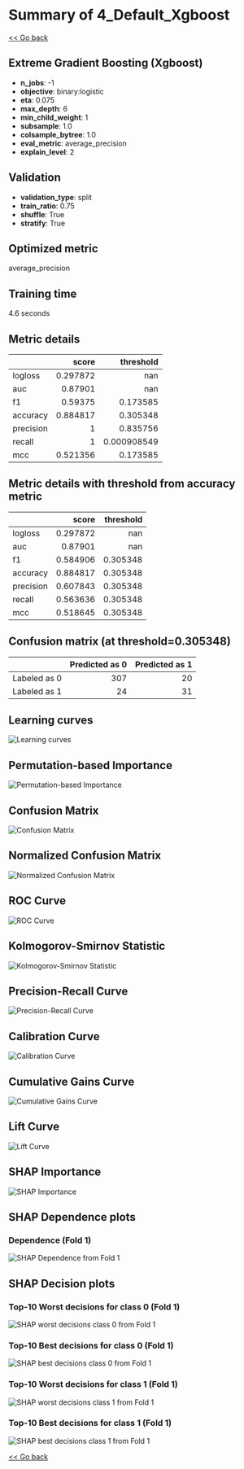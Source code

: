 # Summary of 4_Default_Xgboost

[<< Go back](../README.md)


## Extreme Gradient Boosting (Xgboost)
- **n_jobs**: -1
- **objective**: binary:logistic
- **eta**: 0.075
- **max_depth**: 6
- **min_child_weight**: 1
- **subsample**: 1.0
- **colsample_bytree**: 1.0
- **eval_metric**: average_precision
- **explain_level**: 2

## Validation
 - **validation_type**: split
 - **train_ratio**: 0.75
 - **shuffle**: True
 - **stratify**: True

## Optimized metric
average_precision

## Training time

4.6 seconds

## Metric details
|           |    score |     threshold |
|:----------|---------:|--------------:|
| logloss   | 0.297872 | nan           |
| auc       | 0.87901  | nan           |
| f1        | 0.59375  |   0.173585    |
| accuracy  | 0.884817 |   0.305348    |
| precision | 1        |   0.835756    |
| recall    | 1        |   0.000908549 |
| mcc       | 0.521356 |   0.173585    |


## Metric details with threshold from accuracy metric
|           |    score |   threshold |
|:----------|---------:|------------:|
| logloss   | 0.297872 |  nan        |
| auc       | 0.87901  |  nan        |
| f1        | 0.584906 |    0.305348 |
| accuracy  | 0.884817 |    0.305348 |
| precision | 0.607843 |    0.305348 |
| recall    | 0.563636 |    0.305348 |
| mcc       | 0.518645 |    0.305348 |


## Confusion matrix (at threshold=0.305348)
|              |   Predicted as 0 |   Predicted as 1 |
|:-------------|-----------------:|-----------------:|
| Labeled as 0 |              307 |               20 |
| Labeled as 1 |               24 |               31 |

## Learning curves
![Learning curves](learning_curves.png)

## Permutation-based Importance
![Permutation-based Importance](permutation_importance.png)
## Confusion Matrix

![Confusion Matrix](confusion_matrix.png)


## Normalized Confusion Matrix

![Normalized Confusion Matrix](confusion_matrix_normalized.png)


## ROC Curve

![ROC Curve](roc_curve.png)


## Kolmogorov-Smirnov Statistic

![Kolmogorov-Smirnov Statistic](ks_statistic.png)


## Precision-Recall Curve

![Precision-Recall Curve](precision_recall_curve.png)


## Calibration Curve

![Calibration Curve](calibration_curve_curve.png)


## Cumulative Gains Curve

![Cumulative Gains Curve](cumulative_gains_curve.png)


## Lift Curve

![Lift Curve](lift_curve.png)



## SHAP Importance
![SHAP Importance](shap_importance.png)

## SHAP Dependence plots

### Dependence (Fold 1)
![SHAP Dependence from Fold 1](learner_fold_0_shap_dependence.png)

## SHAP Decision plots

### Top-10 Worst decisions for class 0 (Fold 1)
![SHAP worst decisions class 0 from Fold 1](learner_fold_0_shap_class_0_worst_decisions.png)
### Top-10 Best decisions for class 0 (Fold 1)
![SHAP best decisions class 0 from Fold 1](learner_fold_0_shap_class_0_best_decisions.png)
### Top-10 Worst decisions for class 1 (Fold 1)
![SHAP worst decisions class 1 from Fold 1](learner_fold_0_shap_class_1_worst_decisions.png)
### Top-10 Best decisions for class 1 (Fold 1)
![SHAP best decisions class 1 from Fold 1](learner_fold_0_shap_class_1_best_decisions.png)

[<< Go back](../README.md)
